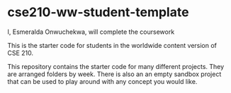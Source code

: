 # cse210-ww-student-template

I, Esmeralda Onwuchekwa, will complete the coursework

This is the starter code for students in the worldwide content version of CSE 210.

This repository contains the starter code for many different projects. They are arranged folders by week. There is also an an empty sandbox project that can be used to play around with any concept you would like.
